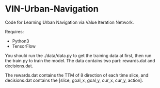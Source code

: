 # VIN-Urban-Navigation
Code for Learning Urban Navigation via Value Iteration Network.

Requires:

* Python3
* TensorFlow

You should run the ./data/data.py to get the training data at first,
then run the train.py to train the model.
The data contains two part: rewards.dat and decisions.dat.

The rewards.dat contains the TTM of 8 direction of each time slice, and decisions.dat contains the [slice, goal_x, goal_y, cur_x, cur_y, action].
